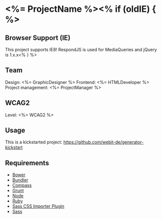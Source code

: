 # <%= ProjectName %><% if (oldIE) { %>

## Browser Support (IE)

This project supports IE8! RespondJS is used for MediaQueries and jQuery is 1.x.x<% } %>

## Team

Design: <%= GraphicDesigner %>
Frontend: <%= HTMLDeveloper %>
Project management: <%= ProjectManager %>

## WCAG2

Level: <%= WCAG2 %>

## Usage

This is a kickstarted project:  https://github.com/webit-de/generator-kickstart

## Requirements

* [Bower](http://bower.io)
* [Bundler](http://bundler.io/)
* [Compass](http://compass-style.org/)
* [Grunt](http://gruntjs.com)
* [Node](https://nodejs.org/)
* [Ruby](https://www.ruby-lang.org/)
* [Sass CSS Importer Plugin](https://github.com/chriseppstein/sass-css-importer)
* [Sass](http://sass-lang.com/)
